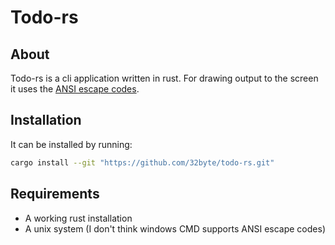 # Todo-rs

## About 
Todo-rs is a cli application written in rust. For drawing output to the screen it uses the [ANSI escape codes](https://en.wikipedia.org/wiki/ANSI_escape_code).

## Installation
It can be installed by running: 
```bash
cargo install --git "https://github.com/32byte/todo-rs.git"
```

## Requirements
 - A working rust installation
 - A unix system (I don't think windows CMD supports ANSI escape codes)
